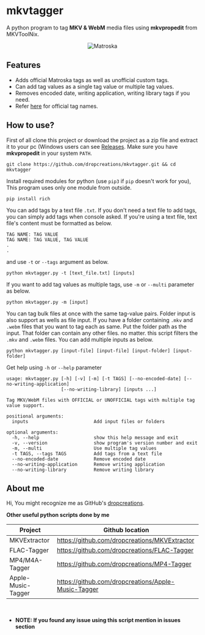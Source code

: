 # __mkvtagger__

A python program to tag __MKV & WebM__ media files using __mkvpropedit__ from MKVToolNix.

<p align="center">
    <picture>
        <source media="(prefers-color-scheme: dark)" srcset="https://raw.githubusercontent.com/dropcreations/MKV-Tagger/main/assets/logo-for-dark.png">
        <source media="(prefers-color-scheme: light)" srcset="https://raw.githubusercontent.com/dropcreations/MKV-Tagger/main/assets/logo-for-light.png">
        <img alt="Matroska" src="https://raw.githubusercontent.com/dropcreations/MKV-Tagger/main/assets/logo-for-light.png">
    </picture>
</p>

## __Features__

- Adds official Matroska tags as well as unofficial custom tags.
- Can add tag values as a single tag value or multiple tag values.
- Removes encoded date, writing application, writing library tags if you need.
- Refer [here](https://www.matroska.org/technical/tagging.html) for official tag names.

## __How to use?__

First of all clone this project or download the project as a zip file and extract it to your pc (Windows users can see [Releases](https://github.com/dropcreations/mkvtagger/releases). Make sure you have __mkvpropedit__ in your system `PATH`.

```
git clone https://github.com/dropcreations/mkvtagger.git && cd mkvtagger
```

Install required modules for python (use `pip3` if `pip` doesn't work for you), This program uses only one module from outside.

```
pip install rich
```

You can add tags by a text file `.txt`. If you don't need a text file to add tags, you can simply add tags when console asked.
If you're using a text file, text file's content must be formatted as below.

```
TAG NAME: TAG VALUE
TAG NAME: TAG VALUE, TAG VALUE
.
.
```

and use `-t` or `--tags` argument as below.

```
python mkvtagger.py -t [text_file.txt] [inputs]
```

If you want to add tag values as multiple tags, use `-m` or `--multi` parameter as below.

```
python mkvtagger.py -m [input]
```

You can tag bulk files at once with the same tag-value pairs. Folder input is also support as wells as file input.
If you have a folder containing `.mkv` and `.webm` files that you want to tag each as same. Put the folder path as the input.
That folder can contain any other files. no matter. this script filters the `.mkv` and `.webm` files.
You can add multiple inputs as below.

```
python mkvtagger.py [input-file] [input-file] [input-folder] [input-folder]
```

Get help using `-h` or `--help` parameter

```
usage: mkvtagger.py [-h] [-v] [-m] [-t TAGS] [--no-encoded-date] [--no-writing-application]
                    [--no-writing-library] [inputs ...]

Tag MKV/WebM files with OFFICIAL or UNOFFICIAL tags with multiple tag value support.

positional arguments:
  inputs                        Add input files or folders

optional arguments:
  -h, --help                    show this help message and exit
  -v, --version                 show program's version number and exit
  -m, --multi                   Use multiple tag values
  -t TAGS, --tags TAGS          Add tags from a text file
  --no-encoded-date             Remove encoded date
  --no-writing-application      Remove writing application
  --no-writing-library          Remove writing library
```

## About me

Hi, You might recognize me as GitHub's [dropcreations](https://github.com/dropcreations).

__Other useful python scripts done by me__

| Project            | Github location                                      |
|--------------------|------------------------------------------------------|
| MKVExtractor       | https://github.com/dropcreations/MKVExtractor        |
| FLAC-Tagger        | https://github.com/dropcreations/FLAC-Tagger         |
| MP4/M4A-Tagger     | https://github.com/dropcreations/MP4-Tagger          |
| Apple-Music-Tagger | https://github.com/dropcreations/Apple-Music-Tagger  |

<br>

- __NOTE: If you found any issue using this script mention in issues section__
